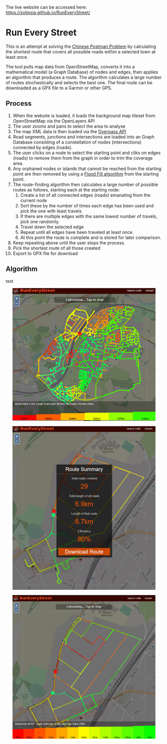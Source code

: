 The live website can be accessed here: https://solipsia.github.io/RunEveryStreet/
# Run Every Street

This is an attempt at solving the [Chinese Postman Problem](https://en.wikipedia.org/wiki/Route_inspection_problem) by calculating the shortest route that covers all possible roads within a selected town at least once.

The tool pulls map data from OpenStreetMap, converts it into a mathematical model (a Graph Database) of nodes and edges, then applies an algorithm that produces a route. The algorithm calculates a large number of routes stochastically and selects the best one. The final route can be downloaded as a GPX file to a Garmin or other GPS.

## Process

1. When the website is loaded, it loads the background map tileset from OpenStreetMap via the OpenLayers API
2. The user zooms and pans to select the area to analyse
3. The map XML data is then loaded via the [Overpass API](http://overpass-turbo.eu/)
4. Road segments, junctions and intersections are loaded into an Graph Database consisting of a constellation of nodes (intersections) connected by edges (roads).
5. The user clicks on a node to select the starting point and cliks on edges (roads) to remove them from the graph in order to trim the coverage area.
6. Any orphaned nodes or islands that cannot be reached from the starting point are then removed by using a [Flood Fill algorithm](https://en.wikipedia.org/wiki/Flood_fill) from the starting point.
4. The route-finding algorithm then calculates a large number of possible routes as follows, starting each at the starting node:
    1. Create a list of all connected edges (roads) emanating from the current node
    2. Sort these by the number of times each edge has been used and pick the one with least travels
    3. If there are multiple edges with the same lowest number of travels, pick one randomly.
    4. Travel down the selected edge
    5. Repeat until all edges have been traveled at least once.
    6. At this point the route is complete and is stored for later comparison. 
5. Keep repeating above until the user stops the process.
6. Pick the shortest route of all those created
7. Export to GPX file for download

## Algorithm
test
<p align="center">
  <img width="460" src="/docs/Square.png">
</p>
<p align="center">
  <img width="460" src="/docs/DownloadRoute.png"> 
</p>
<p align="center">
  <img width="460" src="/docs/Calculating.png">
</p>
